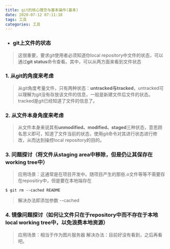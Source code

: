 ```yaml
---
title: git的核心理念与基本操作(基本)
date: 2020-07-12 07:11:18
tags: 工具
categories: 工具
---
```


* ### git上文件的状态
> 这很重要，要求git使用者必须知道你local repository中文件的状态，可以通过**git status**命令查看。其中，可以从两方面来看到文件状态
### 1. 从git的角度来考虑
> 从git角度考量文件，只有两种状态：**untracked与tracked**，untracked可以理解为git没有存放该文件的信息，一般是新建文件后文件的状态。tracked是git已经知道了文件的信息了。
### 2. 从文件本身角度来考虑
> 从文件本身来说其有**unmodified、modified、staged**三种状态，意思顾名思义即可，知道了文件当前的状态，使用git命令对其进行状态进行修改，从而达到操控local repository的目的。
### 3. 问题探讨（将文件从**staging area**中移除，但是仍让其保存在**working tree**中）
> 应用场景：这通常是在项目开发中。随项目产生的那些.o文件等等不需要存在repositiry中，但是要在本地端存在
```
$ git rm --cached README
```
>解决办法即添加参数 --cached
### 4. 镜像问题探讨（如何让文件只在于repository中而不存在于本地local working tree中，以免浪费本地资源）
> 应用场景：相当于作为图片服务器
> 解决办法：目前好没有看到，之后再看吧。
